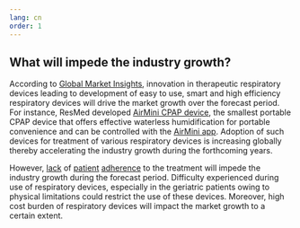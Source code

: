 ```yaml
---
lang: cn
order: 1
---
```


What will impede the industry growth?
-------------

According to <a target="blank_" href="https://www.globenewswire.com/news-release/2018/06/28/1530807/0/en/Therapeutic-Respiratory-Devices-Market-worth-over-21-5-billion-by-2024-Global-Market-Insights-Inc.html">Global Market Insights</a>, innovation in therapeutic respiratory devices leading to development of easy to use, smart and high efficiency respiratory devices will drive the market growth over the forecast period. For instance, ResMed developed <a href="https://www.resmed.com/us/en/consumer/products/devices/airmini.html" target="blank_"> AirMini CPAP device</a>, the smallest portable CPAP device that offers effective waterless humidification for portable convenience and can be controlled with the <a href="https://itunes.apple.com/us/app/airmini-by-resmed/id1167793399?ls=1&mt=8" target="blank_">AirMini app</a>. Adoption of such devices for treatment of various respiratory devices is increasing globally thereby accelerating the industry growth during the forthcoming years.

However, <a href="https://www.ncbi.nlm.nih.gov/pmc/articles/PMC3218117/" target="blank_">lack</a> of <a href="https://academic.oup.com/sleep/article/36/11/1647/2558941" target="blank_">patient</a> <a href="https://www.acc.org/latest-in-cardiology/articles/2014/07/22/08/27/when-cpap-fails-treatment-options-beyond-cpap-therapy-for-obstructive-sleep-apnea" target="blank_"> adherence</a> to the treatment will impede the industry growth during the forecast period. Difficulty experienced during use of respiratory devices, especially in the geriatric patients owing to physical limitations could restrict the use of these devices. Moreover, high cost burden of respiratory devices will impact the market growth to a certain extent.
